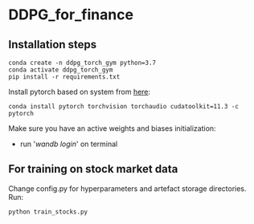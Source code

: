 # DDPG_for_finance

## Installation steps

```
conda create -n ddpg_torch_gym python=3.7
conda activate ddpg_torch_gym
pip install -r requirements.txt
```

Install pytorch based on system from [here](https://pytorch.org/get-started/locally/):
```
conda install pytorch torchvision torchaudio cudatoolkit=11.3 -c pytorch
```

Make sure you have an active weights and biases initialization:
  - run '_wandb login_' on terminal


## For training on stock market data

Change config.py for hyperparameters and artefact storage directories.
Run:
```
python train_stocks.py
```
